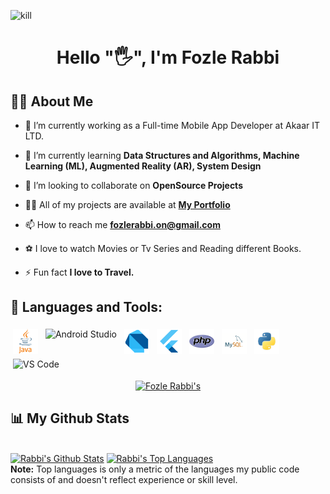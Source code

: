 
![kill](https://i.postimg.cc/Z5FXRdqB/template.jpg)


<h1 align="center">Hello "🖐️", I'm Fozle Rabbi</h1> 


## 🙋‍♂️ About Me


- 🔭 I’m currently working as a Full-time Mobile App Developer at Akaar IT LTD.

- 🌱 I’m currently learning **Data Structures and Algorithms, Machine Learning (ML), Augmented Reality (AR), System Design**

- 👯 I’m looking to collaborate on **OpenSource Projects**

- 👨‍💻 All of my projects are available at **[My Portfolio](https://fozlerabbi.com/)**

- 📫 How to reach me **fozlerabbi.on@gmail.com**

- ⚽ I love to watch Movies or Tv Series and Reading different Books.

- ⚡ Fun fact **I love to Travel.**

## 🚀 Languages and Tools:

<p align="start">
  <img src="https://raw.githubusercontent.com/github/explore/80688e429a7d4ef2fca1e82350fe8e3517d3494d/topics/java/java.png" alt="VS Code" height="40" style="vertical-align:top; margin:4px">
<img src="https://user-images.githubusercontent.com/60685715/127171045-689266f5-1bc3-41c1-88dc-976057ea6100.png" alt="Android Studio" height="40" style="vertical-align:top; margin:4px">
<img src="https://raw.githubusercontent.com/github/explore/80688e429a7d4ef2fca1e82350fe8e3517d3494d/topics/dart/dart.png" alt="Python" height="40" style="vertical-align:top; margin:4px">
<img src="https://raw.githubusercontent.com/github/explore/80688e429a7d4ef2fca1e82350fe8e3517d3494d/topics/flutter/flutter.png" alt="Javascript" height="40" style="vertical-align:top; margin:4px">
  <img src="https://raw.githubusercontent.com/github/explore/80688e429a7d4ef2fca1e82350fe8e3517d3494d/topics/php/php.png" alt="VS Code" height="40" style="vertical-align:top; margin:4px">
  <img src="https://raw.githubusercontent.com/github/explore/80688e429a7d4ef2fca1e82350fe8e3517d3494d/topics/mysql/mysql.png" alt="VS Code" height="40" style="vertical-align:top; margin:4px">
  <img src="https://raw.githubusercontent.com/github/explore/80688e429a7d4ef2fca1e82350fe8e3517d3494d/topics/python/python.png" alt="VS Code" height="40" style="vertical-align:top; margin:4px">
   <img src="https://img.icons8.com/color/48/000000/firebase.png" alt="VS Code" height="40" style="vertical-align:top; margin:4px">
</p>

<p align="center">
    <a href="https://github.com/fozlerabbi321/github-readme-streak-stats">
        <img title="🔥 Get streak stats for your profile at git.io/streak-stats" alt="Fozle Rabbi's" src="https://github-readme-streak-stats.herokuapp.com/?user=fozlerabbi321&theme=black-ice&hide_border=true&stroke=0000&background=060A0CD0"/>
    </a>
</p>

## 📊 My Github Stats

  <br/>
    <a href="https://github.com/fozlerabbi321/github-readme-stats"><img alt="Rabbi's Github Stats" src="https://github-readme-stats.vercel.app/api?username=fozlerabbi321&show_icons=true&count_private=true&theme=react&hide_border=true&bg_color=0D1117" /></a>
  <a href="https://github.com/fozlerabbi321/github-readme-stats"><img alt="Rabbi's Top Languages" src="https://github-readme-stats.vercel.app/api/top-langs/?username=fozlerabbi321&langs_count=8&count_private=true&layout=compact&theme=react&hide_border=true&bg_color=0D1117" /></a>
  <br/>
  <b>Note:</b> Top languages is only a metric of the languages my public code consists of and doesn't reflect experience or skill level.


<br/>
<br/>
